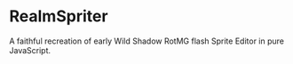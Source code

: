 # RealmSpriter
A faithful recreation of early Wild Shadow RotMG flash Sprite Editor in pure JavaScript.

